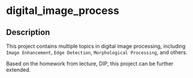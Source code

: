 # digital_image_process
## Description
This project contains multiple topics in digital image processing, including `Image Enhancement`, `Edge Detection`, `Morphological Processing`, and others.

Based on the homework from lecture, DIP, this project can be further extended.